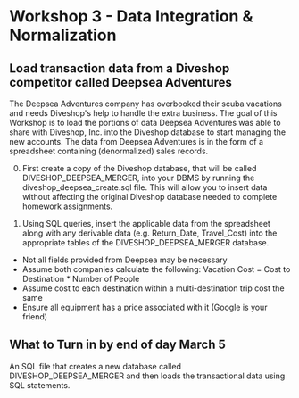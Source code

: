 # Workshop 3 - Data Integration & Normalization
## Load transaction data from a Diveshop competitor called Deepsea Adventures
The Deepsea Adventures company has overbooked their scuba vacations and needs Diveshop's help to handle the extra business. The goal of this Workshop is to load the portions of data Deepsea Adventures was able to share with Diveshop, Inc. into the Diveshop database to start managing the new accounts. The data from Deepsea Adventures is in the form of a spreadsheet containing (denormalized) sales records.

0.  First create a copy of the Diveshop database, that will be called DIVESHOP_DEEPSEA_MERGER, into your DBMS by running the diveshop_deepsea_create.sql file. This will allow you to insert data without affecting the original Diveshop database needed to complete homework assignments.

1.  Using SQL queries, insert the applicable data from the spreadsheet along with any derivable data (e.g. Return_Date, Travel_Cost) into the appropriate tables of the DIVESHOP_DEEPSEA_MERGER database.

* Not all fields provided from Deepsea may be necessary
* Assume both companies calculate the following: Vacation Cost = Cost to Destination * Number of People
* Assume cost to each destination within a multi-destination trip cost the same
* Ensure all equipment has a price associated with it (Google is your friend)
  
## What to Turn in by end of day March 5
An SQL file that creates a new database called DIVESHOP_DEEPSEA_MERGER and then loads the transactional data using SQL statements.

